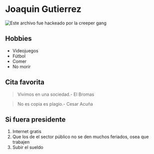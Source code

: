 # Joaquin Gutierrez

![Este archivo fue hackeado por la creeper gang](https://i.pinimg.com/originals/7a/a3/0c/7aa30c0658b18c60becc10a3563360b9.png "Este archivo fue hackeado por la creeper gang")



## Hobbies

* Videojuegos
* Fútbol
* Comer
* No morir

## Cita favorita

> Vivimos en una sociedad.- El Bromas 

> No es copia es plagio.- Cesar Acuña
## Si fuera presidente

1. Internet gratis
2. Que los de el sector público no se den muchos feriados, osea que trabajen
3. Subir el sueldo 


